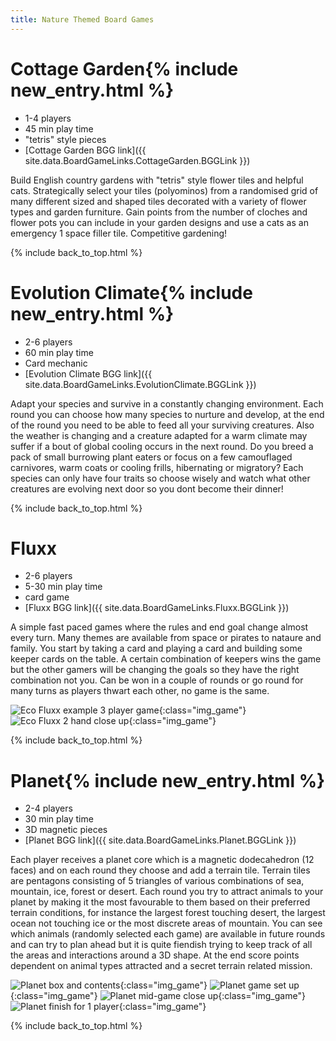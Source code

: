 ```yaml
---
title: Nature Themed Board Games
---
```


# Cottage Garden{% include new_entry.html %}

* 1-4 players
* 45 min play time
* "tetris" style pieces
* [Cottage Garden BGG link]({{ site.data.BoardGameLinks.CottageGarden.BGGLink }})

Build English country gardens with "tetris" style flower tiles and helpful cats.
Strategically select your tiles (polyominos) from a randomised grid of many different sized and shaped tiles decorated with a variety of flower types and garden furniture.
Gain points from the number of cloches and flower pots you can include in your garden designs and use a cats as an emergency 1 space filler tile.
Competitive gardening!

{% include back_to_top.html %}

# Evolution Climate{% include new_entry.html %}

* 2-6 players
* 60 min play time
* Card mechanic
* [Evolution Climate BGG link]({{ site.data.BoardGameLinks.EvolutionClimate.BGGLink }})

Adapt your species and survive in a constantly changing environment.
Each round you can choose how many species to nurture and develop, at the end of the round you need to be able to feed all your surviving creatures.
Also the weather is changing and a creature adapted for a warm climate may suffer if a bout of global cooling occurs in the next round.
Do you breed a pack of small burrowing plant eaters or focus on a few camouflaged carnivores, warm coats or cooling frills, hibernating or migratory?
Each species can only have four traits so choose wisely and watch what other creatures are evolving next door so you dont become their dinner!

{% include back_to_top.html %}

# Fluxx

* 2-6 players
* 5-30 min play time
* card game
* [Fluxx BGG link]({{ site.data.BoardGameLinks.Fluxx.BGGLink }})

A simple fast paced games where the rules and end goal change almost every turn. Many themes are available from space or pirates to nataure and family.
You start by taking a card and playing a card and building some keeper cards on the table. A certain combination of keepers wins the game but the
other gamers will be changing the goals so they have the right combination not you. Can be won in a couple of rounds or go round for many turns
as players thwart each other, no game is the same.

![Eco Fluxx example 3 player game](/images/boardgames/5min/ecofluxx_01.jpg "Eco Fluxx example 3 player game"){:class="img_game"}
![Eco Fluxx 2 hand close up](/images/boardgames/5min/ecofluxx_03.jpg "Eco Fluxx 2 hand close up"){:class="img_game"}

{% include back_to_top.html %}

# Planet{% include new_entry.html %}

* 2-4 players
* 30 min play time
* 3D magnetic pieces
* [Planet BGG link]({{ site.data.BoardGameLinks.Planet.BGGLink }})

Each player receives a planet core which is a magnetic dodecahedron (12 faces) and on each round they choose and add a terrain tile.
Terrain tiles are pentagons consisting of 5 triangles of various combinations of sea, mountain, ice, forest or desert.
Each round you try to attract animals to your planet by making it the most favourable to them based on their preferred terrain conditions, for instance the largest forest touching desert, the largest ocean not touching ice or the most discrete areas of mountain.
You can see which animals (randomly selected each game) are available in future rounds and can try to plan ahead but it is quite fiendish trying to keep track of all the areas and interactions around a 3D shape.
At the end score points dependent on animal types attracted and a secret terrain related mission.

![Planet box and contents](/images/boardgames/5min/planet_04.jpg "Planet box and contents"){:class="img_game"}
![Planet game set up](/images/boardgames/5min/planet_01.jpg "Planet game set up"){:class="img_game"}
![Planet mid-game close up](/images/boardgames/5min/planet_03.jpg "Planet mid-game close up"){:class="img_game"}
![Planet finish for 1 player](/images/boardgames/5min/planet_02.jpg "Planet finish for 1 player"){:class="img_game"}

{% include back_to_top.html %}
